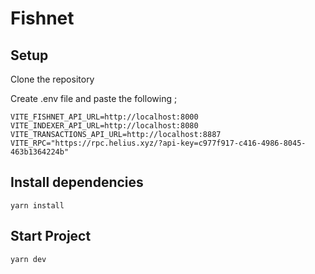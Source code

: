 # Fishnet

## Setup

Clone the repository

Create .env file and paste the following ;

```shell
VITE_FISHNET_API_URL=http://localhost:8000
VITE_INDEXER_API_URL=http://localhost:8080
VITE_TRANSACTIONS_API_URL=http://localhost:8887
VITE_RPC="https://rpc.helius.xyz/?api-key=c977f917-c416-4986-8045-463b1364224b"
```
## Install dependencies
```shell
yarn install
```
## Start Project
```shell
yarn dev
```
